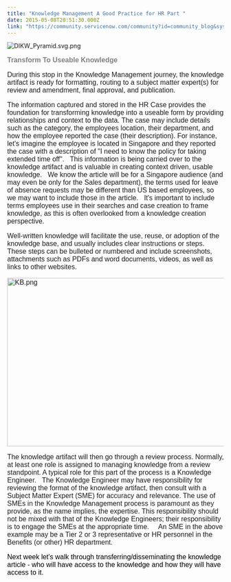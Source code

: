 ```yaml
---
title: "Knowledge Management A Good Practice for HR Part "
date: 2015-05-08T20:51:30.000Z
link: "https://community.servicenow.com/community?id=community_blog&sys_id=377de269dbd0dbc01dcaf3231f961942"
---
```

<p style="margin-bottom: 12.0pt;"><img   alt="DIKW_Pyramid.svg.png" class="image-0 jive-image" src="bf2e4c86db5417049c9ffb651f9619b9.iix" style="height: auto;"/></p><p style="margin-bottom: 12.0pt;"><span style="color: #808080; font-family: arial,helvetica,sans-serif;"><strong style=": ; font-size: 12pt; font-family: calibri,verdana,arial,sans-serif;">Transform To Useable Knowledge </strong></span></p><p style="margin-bottom: 12.0pt;"><span style="color: #1d1d1d; font-family: calibri,verdana,arial,sans-serif; font-size: 12pt;">During this stop in the Knowledge Management journey, the knowledge artifact is ready for formatting, routing to a subject matter expert(s) for review and amendment, final approval, and publication. </span></p><p style="margin-bottom: 12pt;"><span style="font-family: calibri,verdana,arial,sans-serif; color: #1d1d1d; font-size: 12pt;">The information captured and stored in the HR Case provides the foundation for transforming knowledge into a useable form by providing relationships and context to the data. The case may include details such as the category, the employees location, their department, and how the employee reported the case (their description). For instance, let's imagine the employee is located in Singapore and they reported the case with a description of "I need to know the policy for taking extended time off".   This information is being carried over to the knowledge artifact and is valuable in creating context driven, usable knowledge.   We know the article will be for a Singapore audience (and may even be only for the Sales department), the terms used for leave of absence requests may be different than US based employees, so we may want to include those in the article.   It's important to include terms employees use in their searches and case creation to frame knowledge, as this is often overlooked from a knowledge creation perspective. </span></p><p style="margin-bottom: 12pt;"><span style="color: #1d1d1d; font-size: 12pt; font-family: calibri,verdana,arial,sans-serif;">Well-written knowledge will facilitate the use, reuse, or adoption of the knowledge base, and usually includes clear instructions or steps. These steps can be bulleted or numbered and include screenshots, attachments such as PDFs and word documents, videos, as well as links to other websites.</span></p><p style="margin-bottom: 12pt;"><span style="color: #1d1d1d; font-size: 12pt; font-family: calibri,verdana,arial,sans-serif;"><img   alt="KB.png" class="image-1 jive-image" src="df9134cedb98dfc068c1fb651f9619d6.iix" style="height: 391px; width: 620px;"/><br/></span></p><p style="margin-bottom: 12pt;"><span style="font-family: calibri,verdana,arial,sans-serif;"><span style="color: #1d1d1d; font-size: 12pt; font-family: calibri,verdana,arial,sans-serif;">The knowledge artifact will then go through a review process. Normally, at least one role is assigned to managing knowledge from a review standpoint. A typical role for this part of the process is a Knowledge Engineer.   The Knowledge Engineer may have responsibility for reviewing the format of the knowledge artifact, then consult with a Subject Matter Expert (SME) for accuracy and relevance. The use of SMEs in the Knowledge Management process is paramount as they provide, as the name implies, the expertise. This responsibility should not be mixed with that of the Knowledge Engineers; their responsibility is to engage the SMEs at the appropriate time.     An SME in the above example may be a Tier 2 or 3 representative or HR personnel in the </span><span style="color: #1d1d1d; font-family: calibri,verdana,arial,sans-serif; font-size: 12pt;">Benefits (or other) HR department.   </span></span></p><p><span style="font-family: calibri,verdana,arial,sans-serif; font-size: 12pt;"><span style="color: #000000;">Next week let's walk through transferring/disseminating the knowledge article - </span><span style="color: #000000;">who will have access to the knowledge and how they will have access to it. </span></span></p><div class="column"><p></p></div>